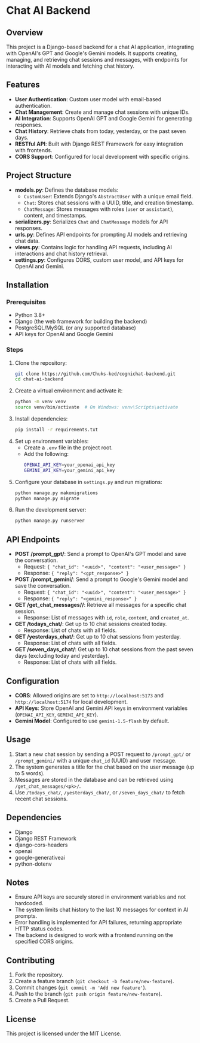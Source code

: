 # Chat AI Backend

## Overview
This project is a Django-based backend for a chat AI application, integrating with OpenAI's GPT and Google's Gemini models. It supports creating, managing, and retrieving chat sessions and messages, with endpoints for interacting with AI models and fetching chat history.

## Features
- **User Authentication**: Custom user model with email-based authentication.
- **Chat Management**: Create and manage chat sessions with unique IDs.
- **AI Integration**: Supports OpenAI GPT and Google Gemini for generating responses.
- **Chat History**: Retrieve chats from today, yesterday, or the past seven days.
- **RESTful API**: Built with Django REST Framework for easy integration with frontends.
- **CORS Support**: Configured for local development with specific origins.

## Project Structure
- **models.py**: Defines the database models:
  - `CustomUser`: Extends Django's `AbstractUser` with a unique email field.
  - `Chat`: Stores chat sessions with a UUID, title, and creation timestamp.
  - `ChatMessage`: Stores messages with roles (`user` or `assistant`), content, and timestamps.
- **serializers.py**: Serializes `Chat` and `ChatMessage` models for API responses.
- **urls.py**: Defines API endpoints for prompting AI models and retrieving chat data.
- **views.py**: Contains logic for handling API requests, including AI interactions and chat history retrieval.
- **settings.py**: Configures CORS, custom user model, and API keys for OpenAI and Gemini.

## Installation

### Prerequisites
- Python 3.8+
- Django (the web framework for building the backend)
- PostgreSQL/MySQL (or any supported database)
- API keys for OpenAI and Google Gemini

### Steps
1. Clone the repository:
   ```bash
   git clone https://github.com/Chuks-ked/cognichat-backend.git
   cd chat-ai-backend
   ```
2. Create a virtual environment and activate it:
   ```bash
   python -m venv venv
   source venv/bin/activate  # On Windows: venv\Scripts\activate
   ```
3. Install dependencies:
   ```bash
   pip install -r requirements.txt
   ```
4. Set up environment variables:
   - Create a `.env` file in the project root.
   - Add the following:
     ```bash
     OPENAI_API_KEY=your_openai_api_key
     GEMINI_API_KEY=your_gemini_api_key
     ```
5. Configure your database in `settings.py` and run migrations:
   ```bash
   python manage.py makemigrations
   python manage.py migrate
   ```
6. Run the development server:
   ```bash
   python manage.py runserver
   ```

## API Endpoints
- **POST /prompt_gpt/**: Send a prompt to OpenAI's GPT model and save the conversation.
  - Request: `{ "chat_id": "<uuid>", "content": "<user_message>" }`
  - Response: `{ "reply": "<gpt_response>" }`
- **POST /prompt_gemini/**: Send a prompt to Google's Gemini model and save the conversation.
  - Request: `{ "chat_id": "<uuid>", "content": "<user_message>" }`
  - Response: `{ "reply": "<gemini_response>" }`
- **GET /get_chat_messages/<pk>/**: Retrieve all messages for a specific chat session.
  - Response: List of messages with `id`, `role`, `content`, and `created_at`.
- **GET /todays_chat/**: Get up to 10 chat sessions created today.
  - Response: List of chats with all fields.
- **GET /yesterdays_chat/**: Get up to 10 chat sessions from yesterday.
  - Response: List of chats with all fields.
- **GET /seven_days_chat/**: Get up to 10 chat sessions from the past seven days (excluding today and yesterday).
  - Response: List of chats with all fields.

## Configuration
- **CORS**: Allowed origins are set to `http://localhost:5173` and `http://localhost:5174` for local development.
- **API Keys**: Store OpenAI and Gemini API keys in environment variables (`OPENAI_API_KEY`, `GEMINI_API_KEY`).
- **Gemini Model**: Configured to use `gemini-1.5-flash` by default.

## Usage
1. Start a new chat session by sending a POST request to `/prompt_gpt/` or `/prompt_gemini/` with a unique `chat_id` (UUID) and user message.
2. The system generates a title for the chat based on the user message (up to 5 words).
3. Messages are stored in the database and can be retrieved using `/get_chat_messages/<pk>/`.
4. Use `/todays_chat/`, `/yesterdays_chat/`, or `/seven_days_chat/` to fetch recent chat sessions.

## Dependencies
- Django
- Django REST Framework
- django-cors-headers
- openai
- google-generativeai
- python-dotenv

## Notes
- Ensure API keys are securely stored in environment variables and not hardcoded.
- The system limits chat history to the last 10 messages for context in AI prompts.
- Error handling is implemented for API failures, returning appropriate HTTP status codes.
- The backend is designed to work with a frontend running on the specified CORS origins.

## Contributing
1. Fork the repository.
2. Create a feature branch (`git checkout -b feature/new-feature`).
3. Commit changes (`git commit -m 'Add new feature'`).
4. Push to the branch (`git push origin feature/new-feature`).
5. Create a Pull Request.

## License
This project is licensed under the MIT License.